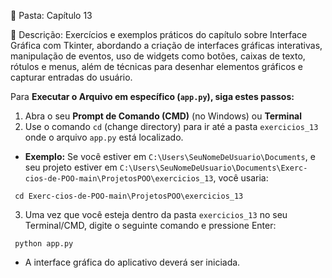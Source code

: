 📁 Pasta: Capítulo 13

📌 Descrição:
Exercícios e exemplos práticos do capítulo sobre Interface Gráfica com Tkinter, abordando a criação de interfaces gráficas interativas, manipulação de eventos, uso de widgets como botões, caixas de texto, rótulos e menus, além de técnicas para desenhar elementos gráficos e capturar entradas do usuário.


Para **Executar o Arquivo em específico (`app.py`), siga estes passos:**
1. Abra o seu **Prompt de Comando (CMD)** (no Windows) ou **Terminal** 
2. Use o comando `cd` (change directory) para ir até a pasta `exercicios_13` onde o arquivo `app.py` está localizado.
* **Exemplo:** Se você estiver em `C:\Users\SeuNomeDeUsuario\Documents`, e seu projeto estiver em `C:\Users\SeuNomeDeUsuario\Documents\Exerc-cios-de-POO-main\ProjetosPOO\exercicios_13`, você usaria:
```
 cd Exerc-cios-de-POO-main\ProjetosPOO\exercicios_13
 ```
3. Uma vez que você esteja dentro da pasta `exercicios_13` no seu Terminal/CMD, digite o seguinte comando e pressione Enter:
  ```
   python app.py
 ```
* A interface gráfica do aplicativo deverá ser iniciada.
